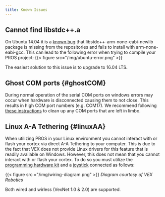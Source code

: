 ```yaml
---
title: Known Issues
---
```


## Cannot find libstdc++.a
On Ubuntu 14.04 it is a [known bug](https://bugs.launchpad.net/ubuntu/+source/gcc-arm-none-eabi/+bug/1293024) that libstdc++-arm-none-eabi-newlib package is missing from the repositories and fails to install with arm-none-eabi-gcc. This can lead to the following error when trying to compile your PROS project:
{{< figure src="/img/ubuntu-error.png" >}}

The easiest solution to this issue is to upgrade to 16.04 LTS.

## Ghost COM ports {#ghostCOM}
During normal operation of the serial COM ports on windows errors may occur when hardware is disconnected causing them to not close. This results in high COM port numbers (e.g. COM17). We recommend following [these instructions](http://theitbros.com/how-to-delete-com-ports-in-use/) to clean up any COM ports that are left in limbo.

## Linux A-A Tethering {#linuxAA}
When utilizing PROS in your Linux environment you cannot interact with or flash your cortex via direct A-A Tethering to your computer. This is due to the fact that VEX does not provide Linux drivers for this feature that is readily available on Windows. However, this does not mean that you cannot interact with or flash your cortex. To do so you must utilize the [programming hardware kit](http://www.vexrobotics.com/276-2186.html) and a [joystick](http://www.vexrobotics.com/276-2186.html) connected as follows:

{{< figure src ="/img/wiring-diagram.png" >}}
_Diagram courtesy of VEX Robotics_

Both wired and wirless (VexNet 1.0 & 2.0) are supported.
